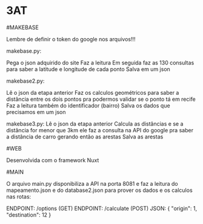 # 3AT

#MAKEBASE

Lembre de definir o token do google nos arquivos!!!

makebase.py:

Pega o json adquirido do site
Faz a leitura
Em seguida faz as 130 consultas para saber a latitude e longitude de cada ponto
Salva em um json

makebase2.py:

Lê o json da etapa anterior
Faz os calculos geométricos para saber a distância entre os dois pontos pra podermos validar se o ponto tá em recife
Faz a leitura também do identificador (bairro)
Salva os dados que precisamos em um json

makebase3.py:
Lê o json da etapa anterior
Calcula as distâncias e se a distância for menor que 3km ele faz a consulta na API do google pra saber a distância de carro gerando então as arestas
Salva as arestas

#WEB

Desenvolvida com o framework Nuxt

#MAIN

O arquivo main.py disponibiliza a API na porta 8081 e faz a leitura do mapeamento.json e do database2.json para prover os dados e os calculos nas rotas:

ENDPOINT: /options (GET)
ENDPOINT: /calculate (POST)
  JSON:
  {
    "origin": 1,
    "destination": 12
  }
